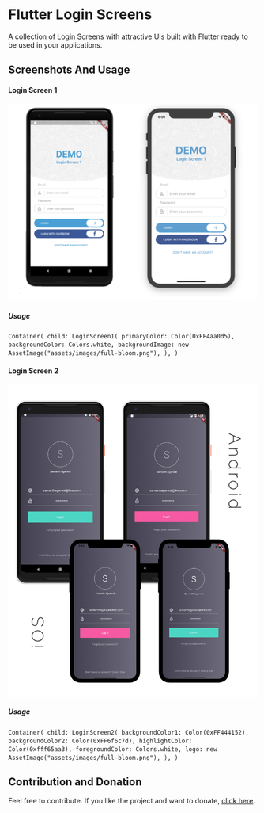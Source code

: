 # Flutter Login Screens

A collection of Login Screens with attractive UIs built with Flutter ready to be used in your applications.

## Screenshots And Usage

#### Login Screen 1

![Screenshots on Android and iOS](./screenshots/login_screen_1.png)

##### Usage

`Container(
    child: LoginScreen1(
        primaryColor: Color(0xFF4aa0d5),
        backgroundColor: Colors.white,
        backgroundImage: new AssetImage("assets/images/full-bloom.png"),
    ),
 )`
 
 #### Login Screen 2
 
 ![Screenshots on Android and iOS](./screenshots/login_screen_2.png)
 
 ##### Usage
 
 `Container(
     child: LoginScreen2(
       backgroundColor1: Color(0xFF444152),
       backgroundColor2: Color(0xFF6f6c7d),
       highlightColor: Color(0xfff65aa3),
       foregroundColor: Colors.white,
       logo: new AssetImage("assets/images/full-bloom.png"),
     ),
  )`
  
  ## Contribution and Donation
  
  Feel free to contribute. If you like the project and want to donate, [click here](https://www.paypal.me/samarthagarwal).

